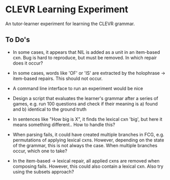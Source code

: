 # CLEVR Learning Experiment

An tutor-learner experiment for learning the CLEVR grammar.

## To Do's

 - In some cases, it appears that NIL is added as a unit in an item-based cxn. Bug is hard to reproduce, but must be removed. In which repair does it occur?

 - In some cases, words like 'OF' or 'IS' are extracted by the holophrase -> item-based repairs. This should not occur.

 - A command line interface to run an experiment would be nice

 - Design a script that evaluates the learner's grammar after a series of games, e.g. run 100 questions and check if their meaning is a) found and b) identical to the ground truth

 - In sentences like "How big is X", it finds the lexical cxn 'big', but here it means something different.. How to handle this?

 - When parsing fails, it could have created multiple branches in FCG, e.g. permutations of applying lexical cxns. However, depending on the state of the grammar, this is not always the case. When multiple branches occur, which one to take?

 - In the item-based -> lexical repair, all applied cxns are removed when composing fails. However, this could also contain a lexical cxn. Also try using the subsets approach?